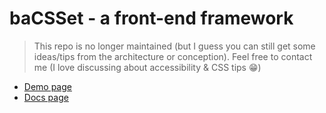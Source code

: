 # baCSSet - a front-end framework

> This repo is no longer maintained (but I guess you can still get some ideas/tips from the architecture or conception). Feel free to contact me (I love discussing about accessibility & CSS tips 😁)

* [Demo page](https://twogrey.github.io/baCSSet/dest/pages/demo/)
* [Docs page](https://twogrey.github.io/baCSSet/dest/pages/stylesguide/cheatsheet/)